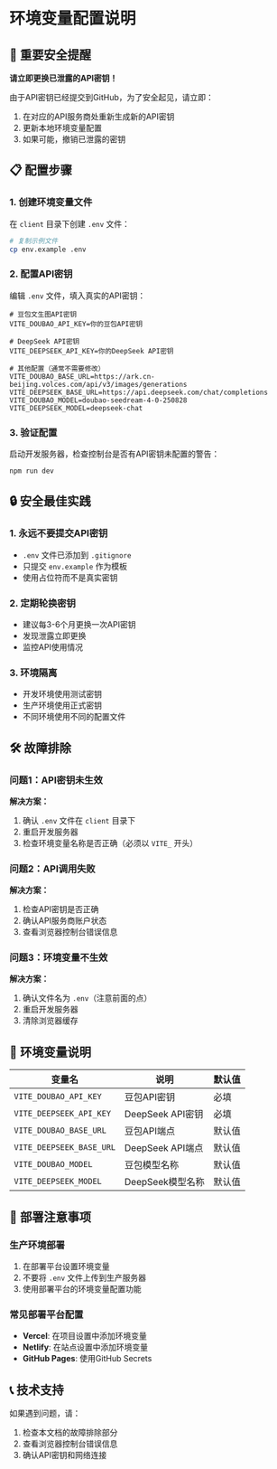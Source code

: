# 环境变量配置说明

## 🚨 重要安全提醒

**请立即更换已泄露的API密钥！**

由于API密钥已经提交到GitHub，为了安全起见，请立即：

1. 在对应的API服务商处重新生成新的API密钥
2. 更新本地环境变量配置
3. 如果可能，撤销已泄露的密钥

## 📋 配置步骤

### 1. 创建环境变量文件

在 `client` 目录下创建 `.env` 文件：

```bash
# 复制示例文件
cp env.example .env
```

### 2. 配置API密钥

编辑 `.env` 文件，填入真实的API密钥：

```env
# 豆包文生图API密钥
VITE_DOUBAO_API_KEY=你的豆包API密钥

# DeepSeek API密钥  
VITE_DEEPSEEK_API_KEY=你的DeepSeek API密钥

# 其他配置（通常不需要修改）
VITE_DOUBAO_BASE_URL=https://ark.cn-beijing.volces.com/api/v3/images/generations
VITE_DEEPSEEK_BASE_URL=https://api.deepseek.com/chat/completions
VITE_DOUBAO_MODEL=doubao-seedream-4-0-250828
VITE_DEEPSEEK_MODEL=deepseek-chat
```

### 3. 验证配置

启动开发服务器，检查控制台是否有API密钥未配置的警告：

```bash
npm run dev
```

## 🔒 安全最佳实践

### 1. 永远不要提交API密钥
- `.env` 文件已添加到 `.gitignore`
- 只提交 `env.example` 作为模板
- 使用占位符而不是真实密钥

### 2. 定期轮换密钥
- 建议每3-6个月更换一次API密钥
- 发现泄露立即更换
- 监控API使用情况

### 3. 环境隔离
- 开发环境使用测试密钥
- 生产环境使用正式密钥
- 不同环境使用不同的配置文件

## 🛠️ 故障排除

### 问题1：API密钥未生效
**解决方案：**
1. 确认 `.env` 文件在 `client` 目录下
2. 重启开发服务器
3. 检查环境变量名称是否正确（必须以 `VITE_` 开头）

### 问题2：API调用失败
**解决方案：**
1. 检查API密钥是否正确
2. 确认API服务商账户状态
3. 查看浏览器控制台错误信息

### 问题3：环境变量不生效
**解决方案：**
1. 确认文件名为 `.env`（注意前面的点）
2. 重启开发服务器
3. 清除浏览器缓存

## 📝 环境变量说明

| 变量名 | 说明 | 默认值 |
|--------|------|--------|
| `VITE_DOUBAO_API_KEY` | 豆包API密钥 | 必填 |
| `VITE_DEEPSEEK_API_KEY` | DeepSeek API密钥 | 必填 |
| `VITE_DOUBAO_BASE_URL` | 豆包API端点 | 默认值 |
| `VITE_DEEPSEEK_BASE_URL` | DeepSeek API端点 | 默认值 |
| `VITE_DOUBAO_MODEL` | 豆包模型名称 | 默认值 |
| `VITE_DEEPSEEK_MODEL` | DeepSeek模型名称 | 默认值 |

## 🚀 部署注意事项

### 生产环境部署
1. 在部署平台设置环境变量
2. 不要将 `.env` 文件上传到生产服务器
3. 使用部署平台的环境变量配置功能

### 常见部署平台配置
- **Vercel**: 在项目设置中添加环境变量
- **Netlify**: 在站点设置中添加环境变量
- **GitHub Pages**: 使用GitHub Secrets

## 📞 技术支持

如果遇到问题，请：
1. 检查本文档的故障排除部分
2. 查看浏览器控制台错误信息
3. 确认API密钥和网络连接

